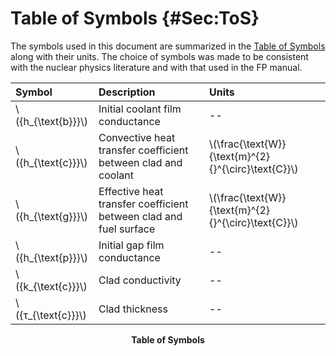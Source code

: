 # Table of Symbols {#Sec:ToS}

The symbols used in this document are summarized in the [Table of Symbols](./SecToS.md#Table:ToS) along with their units. The choice of symbols was made to be consistent with the nuclear physics literature and with that used in the FP manual.

<div id="Table:ToS"></div>

|Symbol               |Description                                                      |Units                                                |
|:--------------------|:----------------------------------------------------------------|:----------------------------------------------------|
|\\({h\_{\text{b}}}\\)|Initial coolant film conductance                                 |--                                                   |
|\\({h\_{\text{c}}}\\)|Convective heat transfer coefficient between clad and coolant    |\\(\frac{\text{W}}{\text{m}^{2}{}^{\circ}\text{C}}\\)|
|\\({h\_{\text{g}}}\\)|Effective heat transfer coefficient between clad and fuel surface|\\(\frac{\text{W}}{\text{m}^{2}{}^{\circ}\text{C}}\\)|
|\\({h\_{\text{p}}}\\)|Initial gap film conductance                                     |--                                                   |
|\\({k\_{\text{c}}}\\)|Clad conductivity                                                |--                                                   |
|\\({τ\_{\text{c}}}\\)|Clad thickness                                                   |--                                                   |

**<p align="center">Table of Symbols</p>**
